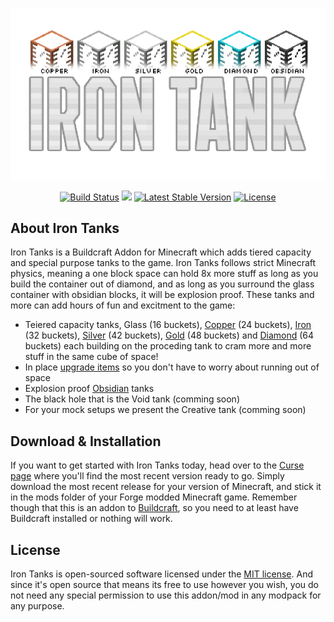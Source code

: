 <p align="center"><img src="https://github.com/Indemnity83/irontanks/blob/assets/logo/Header.png?raw=true"></p>

<p align="center">
<a href="https://travis-ci.org/Indemnity83/irontank"><img src="https://travis-ci.org/Indemnity83/irontank.svg" alt="Build Status"></a>
<a href="https://minecraft.curseforge.com/projects/iron-tanks/files"><img src="https://img.shields.io/badge/downloads-112%20K-green.svg"></a>
<a href="https://minecraft.curseforge.com/projects/iron-tanks/files/latest"><img src="https://img.shields.io/github/release/Indemnity83/irontank.svg" alt="Latest Stable Version"></a>
<a href="https://github.com/Indemnity83/irontank/blob/master/LICENSE.txt"><img src="https://img.shields.io/github/license/indemnity83/irontank.svg" alt="License"></a>
</p>

## About Iron Tanks

Iron Tanks is a Buildcraft Addon for Minecraft which adds tiered capacity and special purpose tanks to the game. Iron Tanks follows strict Minecraft physics, meaning a one block space can hold 8x more stuff as long as you build the container out of diamond, and as long as you surround the glass container with obsidian blocks, it will be explosion proof. These tanks and more can add hours of fun and excitment to the game:

 - Teiered capacity tanks, Glass (16 buckets), [Copper](https://github.com/Indemnity83/irontanks/wiki#copper-tank) (24 buckets), [Iron](https://github.com/Indemnity83/irontanks/wiki#iron-tank) (32 buckets), [Silver](https://github.com/Indemnity83/irontanks/wiki#silver-tank) (42 buckets), [Gold](https://github.com/Indemnity83/irontanks/wiki#gold-tank) (48 buckets) and [Diamond](https://github.com/Indemnity83/irontanks/wiki#diamond-tank) (64 buckets) each building on the proceding tank to cram more and more stuff in the same cube of space!
 - In place [upgrade items](https://github.com/Indemnity83/irontanks/wiki#upgrades) so you don't have to worry about running out of space
 - Explosion proof [Obsidian](https://github.com/Indemnity83/irontanks/wiki#obsidian-tank) tanks
 - The black hole that is the Void tank (comming soon)
 - For your mock setups we present the Creative tank (comming soon)
  
## Download & Installation

If you want to get started with Iron Tanks today, head over to the [Curse page](https://minecraft.curseforge.com/projects/iron-tanks) where you'll find the most recent version ready to go. Simply download the most recent release for your version of Minecraft, and stick it in the mods folder of your Forge modded Minecraft game. Remember though that this is an addon to [Buildcraft](https://minecraft.curseforge.com/projects/buildcraft), so you need to at least have Buildcraft installed or nothing will work. 

## License

Iron Tanks is open-sourced software licensed under the [MIT license](http://opensource.org/licenses/MIT). And since it's open source that means its free to use however you wish, you do not need any special permission to use this addon/mod in any modpack for any purpose. 

